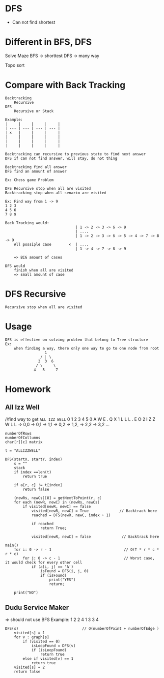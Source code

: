 # DFS
 - Can not find shortest

# Different in BFS, DFS

Solve Maze
    BFS -> shorttest
    DFS -> many way

Topo sort

# Compare with Back Tracking
    Backtracking
        Recursive
    DFS
        Recursive or Stack
    
    Example:
    |     |     |     |     |
    | --- | --- | --- | --- |
    | x   |     |     |     |
    |     |     |     |     |
    |     |     |     |     |
    |     |     |     |     |

    Backtracking can recursive to previous state to find next answer
    DFS if can not find answer, will stay, do not thing

    Backtracking find all answer
    DFS find an amount of answer

    Ex: Chess game Problem

    DFS Recursive stop when all are visited
    Backtracking stop when all senario are visited

    Ex: Find way from 1 -> 9
    1 2 3
    4 5 6
    7 8 9

    Back Tracking would:
                                    | 1 -> 2 -> 3 -> 6 -> 9 
                                    | ....
                                    | 1 -> 2 -> 3 -> 6 -> 5 -> 4 -> 7 -> 8 -> 9
        All possiple case        <  | ....
                                    | 1 -> 4 -> 7 -> 8 -> 9

        => BIG amount of cases
    
    DFS would
        finish when all are visited
        => small amount of case


# DFS Recursive
    Recursive stop when all are visited

# Usage
    DFS is effective on solving problem that belong to Tree structure
    Ex:
        when finding a way, there only one way to go to one node from root  
                      1               
                    / | \             
                   2  3  6           
                  / \     \           
                 4   5     7       
                                     
# Homework
## All Izz Well
//find way to get `ALL IZZ WELL`
     0 1 2 3 4 5
0    A W E . Q X
1    L L L . E O
2    I Z Z W L L
=> 0,0 -> 0,1 -> 1,1 -> 0,2 -> 1,2, -> 2,2 -> 3,2 ...

```
numberOfRows
numberOfCollumns
char[r][c] matrix

t = "ALLIZZWELL"

DFS(startX, startY, index)
    s = ""
    stack
    if index ==len(t)
        return true
        
    if a[r, c] != t[index]
        return false
    
    (newRs, newCs)[8] = getNextToPoint(r, c)
    for each (newR, newC) in (newRs, newCs)
        if visited[newR, newC] == false
            visited[newR, newC] = True              // Backtrack here
            reached = DFS(newR, newC, index + 1)

            if reached
                return True;

            visited[newR, newC] = false              // Backtrack here

main()
    for i: 0 -> r - 1                                 // O(T * r * c * r * c)
        for j: 0 -> c - 1                             // Worst case, it would check for every other cell
            if (a[i, j] == 'A')
                isFound = DFS(i, j, 0)
                if (isFound)
                    print("YES")
                    return;

    print("NO")

```


## Dudu Service Maker
=> should not use BFS
    Example:
        1 2
        2 4
        1 3
        3 4
```
DFS(s)                             // O(numberOfPoint + numberOfEdge )
    visited[s] = 1
    for v : graph[s]
        if (visited == 0)
            isLoopFound = DFS(v)
            if (isLoopFound)
                return true
        else if visited[v] == 1
            return true
    visited[s] = 2
    return false
```